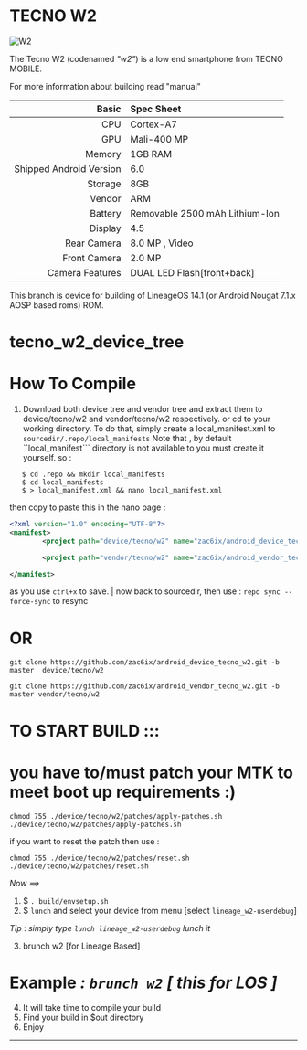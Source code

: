 TECNO W2
=========

![W2](https://github.com/zac6ix/android_device_tecno_w2/blob/master/assert/w2.jpg)

The Tecno W2 (codenamed _"w2"_) is a low end smartphone from TECNO MOBILE.

For more information about building read "manual"

Basic        | Spec Sheet
------------:|:------------------------
CPU          | Cortex-A7 | 1.3GHz Quad-Core | MT6580M
GPU          | Mali-400 MP
Memory       | 1GB RAM
Shipped Android Version | 6.0
Storage      | 8GB
Vendor       | ARM
Battery      | Removable 2500 mAh Lithium-Ion
Display      | 4.5
Rear Camera | 8.0 MP , Video
Front Camera | 2.0 MP
Camera Features | DUAL LED Flash[front+back]



This branch is device for building of LineageOS 14.1 (or Android Nougat 7.1.x AOSP based roms) ROM.


# tecno_w2_device_tree

# How To Compile

1. Download both device tree and vendor tree and extract them to device/tecno/w2 and vendor/tecno/w2 respectively.
  or cd to your working directory. To do that, simply create a local_manifest.xml to ```sourcedir/.repo/local_manifests```
  Note that , by default ``local_manifest``` directory is not available to you must create it yourself.
  so :
  ```
     $ cd .repo && mkdir local_manifests
     $ cd local_manifests
     $ > local_manifest.xml && nano local_manifest.xml
  ```
  then copy to paste this in the nano page :
 ```xml
 <?xml version="1.0" encoding="UTF-8"?>
 <manifest>
         <project path="device/tecno/w2" name="zac6ix/android_device_tecno_w2" remote="github" revision="master"/>

         <project path="vendor/tecno/w2" name="zac6ix/android_vendor_tecno_w2" remote="github" revision="master"/>

 </manifest>
  ```
  as you use ```ctrl+x``` to save.
   | now back to sourcedir, then use : ```repo sync --force-sync``` to resync


  # OR


```
git clone https://github.com/zac6ix/android_device_tecno_w2.git -b master  device/tecno/w2
```
```
git clone https://github.com/zac6ix/android_vendor_tecno_w2.git -b master vendor/tecno/w2
```

# TO START BUILD :::


# you have to/must patch your MTK to meet boot up requirements :)
```
chmod 755 ./device/tecno/w2/patches/apply-patches.sh
./device/tecno/w2/patches/apply-patches.sh
```
if you want to reset the patch then use :
```
chmod 755 ./device/tecno/w2/patches/reset.sh
./device/tecno/w2/patches/reset.sh
```

*Now ==>*

 1. $ ```. build/envsetup.sh```
 2. $ ```lunch```
  and select your device from menu [select ```lineage_w2-userdebug```]
  
   *Tip* : *simply type ```lunch lineage_w2-userdebug``` lunch it*

 3. brunch w2 [for Lineage Based]
  # Example *: ```brunch w2```    [ this for LOS ]*

 4.  It will take time to compile your build
 5. Find your build in $out directory
 6. Enjoy

---------------
